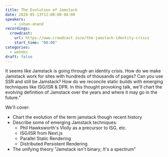 ```yaml
---
title: The Evolution of Jamstack
date: 2020-05-13T12:00:00-04:00
speakers:
    - ishan-anand
recordings:
  crowdcast:
    url: https://www.crowdcast.io/e/the-jamstack-identity-crisis
    start_time: "00:00"
categories:
  - webdev
draft: false
---
```


It seems like Jamstack is going through an identity crisis. How do we make Jamstack work for sites with hundreds of thousands of pages? Can you use SSR and still be Jamstack? How do we reconcile static builds with emerging techniques like ISG/ISR & DPR. In this thought provoking  talk, we'll chart the evolving definition of Jamstack over the years and where it may go in the future."

We'll cover:

* Chart the evolution of the term jamstack though recent history
* Describe some of emerging Jamstack techniques:
  * Phil Hawksworth's Vlolly as a precursor to ISG, etc.
  * ISG/ISR from Next.js
  * Parallel Static Rendering
  * Distributed Persistent Rendering
* The unifying theory "Jamstack isn't binary; It's a spectrum"


